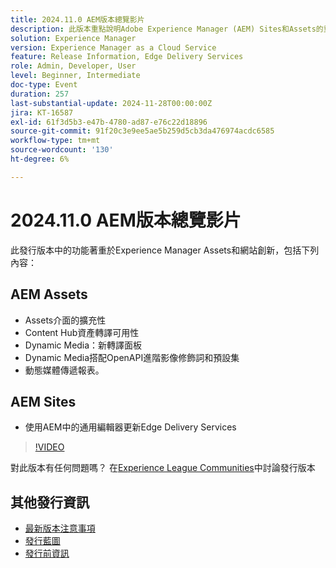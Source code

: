 ```yaml
---
title: 2024.11.0 AEM版本總覽影片
description: 此版本重點說明Adobe Experience Manager (AEM) Sites和Assets的重要更新，包括增強的介面擴充性、新的轉譯選項、進階影像修飾元，以及使用AEM中的通用編輯器改善Edge Delivery Services。
solution: Experience Manager
version: Experience Manager as a Cloud Service
feature: Release Information, Edge Delivery Services
role: Admin, Developer, User
level: Beginner, Intermediate
doc-type: Event
duration: 257
last-substantial-update: 2024-11-28T00:00:00Z
jira: KT-16587
exl-id: 61f3d5b3-e47b-4780-ad87-e76c22d18896
source-git-commit: 91f20c3e9ee5ae5b259d5cb3da476974acdc6585
workflow-type: tm+mt
source-wordcount: '130'
ht-degree: 6%

---
```


# 2024.11.0 AEM版本總覽影片

此發行版本中的功能著重於Experience Manager Assets和網站創新，包括下列內容：

## AEM Assets

* Assets介面的擴充性&#x200B;
* Content Hub資產轉譯可用性&#x200B;
* Dynamic Media：新轉譯面板&#x200B;
* Dynamic Media搭配OpenAPI&#x200B;進階影像修飾詞和預設集&#x200B;
* 動態媒體傳遞報表&#x200B;。

## AEM Sites

* 使用AEM中的通&#x200B;用編輯器更新Edge Delivery Services

>[!VIDEO](https://video.tv.adobe.com/v/3440920/?learn=on&enablevpops)

對此版本有任何問題嗎？  在[Experience League Communities](https://adobe.ly/3ZKpM0u)中討論發行版本

## 其他發行資訊

* [最新版本注意事項](https://experienceleague.adobe.com/docs/experience-manager-cloud-service/content/release-notes/home.html?lang=zh-Hant)
* [發行藍圖](https://experienceleague.adobe.com/docs/experience-manager-release-information/aem-release-updates/update-releases-roadmap.html?lang=zh-Hant)
* [發行前資訊](https://experienceleague.adobe.com/docs/experience-manager-cloud-service/content/release-notes/prerelease.html)
